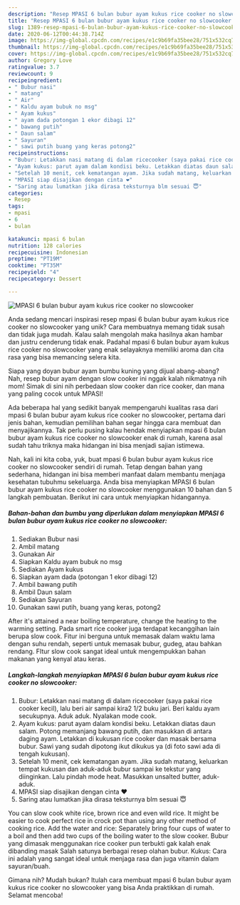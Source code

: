 ```yaml
---
description: "Resep MPASI 6 bulan bubur ayam kukus rice cooker no slowcooker Anti Gagal"
title: "Resep MPASI 6 bulan bubur ayam kukus rice cooker no slowcooker Anti Gagal"
slug: 1389-resep-mpasi-6-bulan-bubur-ayam-kukus-rice-cooker-no-slowcooker-anti-gagal
date: 2020-06-12T00:44:38.714Z
image: https://img-global.cpcdn.com/recipes/e1c9b69fa35bee28/751x532cq70/mpasi-6-bulan-bubur-ayam-kukus-rice-cooker-no-slowcooker-foto-resep-utama.jpg
thumbnail: https://img-global.cpcdn.com/recipes/e1c9b69fa35bee28/751x532cq70/mpasi-6-bulan-bubur-ayam-kukus-rice-cooker-no-slowcooker-foto-resep-utama.jpg
cover: https://img-global.cpcdn.com/recipes/e1c9b69fa35bee28/751x532cq70/mpasi-6-bulan-bubur-ayam-kukus-rice-cooker-no-slowcooker-foto-resep-utama.jpg
author: Gregory Love
ratingvalue: 3.7
reviewcount: 9
recipeingredient:
- " Bubur nasi"
- " matang"
- " Air"
- " Kaldu ayam bubuk no msg"
- " Ayam kukus"
- " ayam dada potongan 1 ekor dibagi 12"
- " bawang putih"
- " Daun salam"
- " Sayuran"
- " sawi putih buang yang keras potong2"
recipeinstructions:
- "Bubur: Letakkan nasi matang di dalam ricecooker (saya pakai rice cooker kecil), lalu beri air sampai kira2 1/2 buku jari. Beri kaldu ayam secukupnya. Aduk aduk. Nyalakan mode cook."
- "Ayam kukus: parut ayam dalam kondisi beku. Letakkan diatas daun salam. Potong memanjang bawang putih, dan masukkan di antara daging ayam. Letakkan di kukusan rice cooker dan masak bersama bubur. Sawi yang sudah dipotong ikut dikukus ya (di foto sawi ada di tengah kukusan)."
- "Setelah 10 menit, cek kematangan ayam. Jika sudah matang, keluarkan tempat kukusan dan aduk-aduk bubur sampai ke tekstur yang diinginkan. Lalu pindah mode heat. Masukkan unsalted butter, aduk-aduk."
- "MPASI siap disajikan dengan cinta ❤"
- "Saring atau lumatkan jika dirasa teksturnya blm sesuai 😇"
categories:
- Resep
tags:
- mpasi
- 6
- bulan

katakunci: mpasi 6 bulan 
nutrition: 128 calories
recipecuisine: Indonesian
preptime: "PT19M"
cooktime: "PT35M"
recipeyield: "4"
recipecategory: Dessert

---
```



![MPASI 6 bulan bubur ayam kukus rice cooker no slowcooker](https://img-global.cpcdn.com/recipes/e1c9b69fa35bee28/751x532cq70/mpasi-6-bulan-bubur-ayam-kukus-rice-cooker-no-slowcooker-foto-resep-utama.jpg)

Anda sedang mencari inspirasi resep mpasi 6 bulan bubur ayam kukus rice cooker no slowcooker yang unik? Cara membuatnya memang tidak susah dan tidak juga mudah. Kalau salah mengolah maka hasilnya akan hambar dan justru cenderung tidak enak. Padahal mpasi 6 bulan bubur ayam kukus rice cooker no slowcooker yang enak selayaknya memiliki aroma dan cita rasa yang bisa memancing selera kita.

Siapa yang doyan bubur ayam bumbu kuning yang dijual abang-abang? Nah, resep bubur ayam dengan slow cooker ini nggak kalah nikmatnya nih mom! Simak di sini nih perbedaan slow cooker dan rice cooker, dan mana yang paling cocok untuk MPASI!

Ada beberapa hal yang sedikit banyak mempengaruhi kualitas rasa dari mpasi 6 bulan bubur ayam kukus rice cooker no slowcooker, pertama dari jenis bahan, kemudian pemilihan bahan segar hingga cara membuat dan menyajikannya. Tak perlu pusing kalau hendak menyiapkan mpasi 6 bulan bubur ayam kukus rice cooker no slowcooker enak di rumah, karena asal sudah tahu triknya maka hidangan ini bisa menjadi sajian istimewa.


Nah, kali ini kita coba, yuk, buat mpasi 6 bulan bubur ayam kukus rice cooker no slowcooker sendiri di rumah. Tetap dengan bahan yang sederhana, hidangan ini bisa memberi manfaat dalam membantu menjaga kesehatan tubuhmu sekeluarga. Anda bisa menyiapkan MPASI 6 bulan bubur ayam kukus rice cooker no slowcooker menggunakan 10 bahan dan 5 langkah pembuatan. Berikut ini cara untuk menyiapkan hidangannya.

<!--inarticleads1-->

##### Bahan-bahan dan bumbu yang diperlukan dalam menyiapkan MPASI 6 bulan bubur ayam kukus rice cooker no slowcooker:

1. Sediakan  Bubur nasi
1. Ambil  matang
1. Gunakan  Air
1. Siapkan  Kaldu ayam bubuk no msg
1. Sediakan  Ayam kukus
1. Siapkan  ayam dada (potongan 1 ekor dibagi 12)
1. Ambil  bawang putih
1. Ambil  Daun salam
1. Sediakan  Sayuran
1. Gunakan  sawi putih, buang yang keras, potong2


After it&#39;s attained a near boiling temperature, change the heating to the warming setting. Pada smart rice cooker juga terdapat kecanggihan lain berupa slow cook. Fitur ini berguna untuk memasak dalam waktu lama dengan suhu rendah, seperti untuk memasak bubur, gudeg, atau bahkan rendang. FItur slow cook sangat ideal untuk mengempukkan bahan makanan yang kenyal atau keras. 

<!--inarticleads2-->

##### Langkah-langkah menyiapkan MPASI 6 bulan bubur ayam kukus rice cooker no slowcooker:

1. Bubur: Letakkan nasi matang di dalam ricecooker (saya pakai rice cooker kecil), lalu beri air sampai kira2 1/2 buku jari. Beri kaldu ayam secukupnya. Aduk aduk. Nyalakan mode cook.
1. Ayam kukus: parut ayam dalam kondisi beku. Letakkan diatas daun salam. Potong memanjang bawang putih, dan masukkan di antara daging ayam. Letakkan di kukusan rice cooker dan masak bersama bubur. Sawi yang sudah dipotong ikut dikukus ya (di foto sawi ada di tengah kukusan).
1. Setelah 10 menit, cek kematangan ayam. Jika sudah matang, keluarkan tempat kukusan dan aduk-aduk bubur sampai ke tekstur yang diinginkan. Lalu pindah mode heat. Masukkan unsalted butter, aduk-aduk.
1. MPASI siap disajikan dengan cinta ❤
1. Saring atau lumatkan jika dirasa teksturnya blm sesuai 😇


You can slow cook white rice, brown rice and even wild rice. It might be easier to cook perfect rice in crock pot than using any other method of cooking rice. Add the water and rice: Separately bring four cups of water to a boil and then add two cups of the boiling water to the slow cooker. Bubur yang dimasak menggunakan rice cooker pun terbukti gak kalah enak dibanding masak Salah satunya berbagai resep olahan bubur. Kukus: Cara ini adalah yang sangat ideal untuk menjaga rasa dan juga vitamin dalam sayuran/buah. 

Gimana nih? Mudah bukan? Itulah cara membuat mpasi 6 bulan bubur ayam kukus rice cooker no slowcooker yang bisa Anda praktikkan di rumah. Selamat mencoba!
